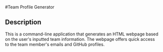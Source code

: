 #Team Profile Generator 

## Description 
This is a command-line application that generates an HTML webpage based on the user's inputted team information. The webpage offers quick access to the team member's emails and GitHub profiles. 